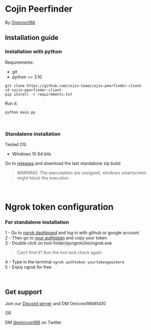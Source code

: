 # Cojin Peerfinder

By [Omicron166](https://github.com/omicron166)

## Installation guide

### Installation with python
Requirements:
- git
- python >= 3.10
```
git clone https://github.com/cojin-team/cojin-peerfinder-client
cd cojin-peerfinder-client
pip install -r requirements.txt
```

Run it:
```
python main.py
```
<br>

### Standalone installation
Tested OS:
- Windows 10 64 bits

Go to [releases](https://github.com/cojin-team/cojin-peerfinder-client/releases/) and download the last standalone zip build

> WARNING: The executables are unsigned, windows smartscreen might block the execution

<br>

# Ngrok token configuration

### For standalone installation

1 - Go to [ngrok dashboard](https://dashboard.ngrok.com/login) and log in with github or google account<br>
2 - Then go to [your authtoken](https://dashboard.ngrok.com/get-started/your-authtoken) and copy your token<br>
3 - Double click on tool-folder/pyngrok/bin/ngrok.exe
> Can't find it? Run the tool and check again

4 - Type in the terminal `ngrok authtoken yourtokengoeshere`<br>
5 - Enjoy ngrok for free

<br>

## Get support

Join our [Discord server](https://discord.gg/6hJ2b4yQXE) and DM Omicron166#5410

OR

DM [@omicron166](https://twitter.com/omicron166) on Twitter
